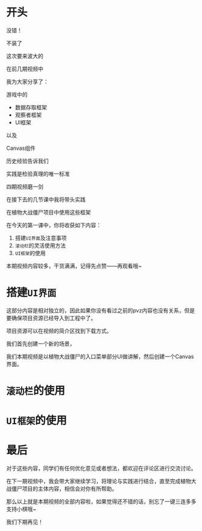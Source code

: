 # 开头

没错！

不装了

这次要来波大的

在前几期视频中

我为大家分享了：

游戏中的

- 数据存取框架
- 观察者框架
- UI框架

以及

Canvas组件

历史经验告诉我们

实践是检验真理的唯一标准

四期视频磨一剑

在接下去的几节课中我将带头实践

在植物大战僵尸项目中使用这些框架



在今天的第一课中，你将收获如下内容：

1. 搭建`UI界面`及注意事项
2. `滚动栏`的灵活使用方法
3. `UI框架`的使用

本期视频内容较多，干货满满，记得先点赞——再观看哦~

# 搭建`UI界面`

这部分内容是相对独立的，因此如果你没有看过之前的pvz内容也没有关系，但是要确保项目资源已经导入到工程中了。

项目资源可以在视频的简介区找到下载方式。

我们首先创建一个新的场景，

我们本期视频是以植物大战僵尸的入口菜单部分UI做讲解，然后创建一个Canvas界面。

# `滚动栏`的使用

# `UI框架`的使用

# 最后

对于这些内容，同学们有任何优化意见或者想法，都欢迎在评论区进行交流讨论。

在下一期视频中，我会带大家继续学习，将理论与实践进行结合，直至完成植物大战僵尸项目的主体内容，相信会对你有所帮助。

那么以上就是本期视频的全部内容啦，如果觉得还不错的话，别忘了一键三连多多支持小棋哦~

我们下期再见！